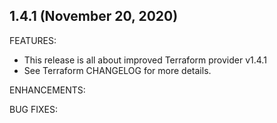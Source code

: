 ## 1.4.1 (November 20, 2020)

FEATURES:

* This release is all about improved Terraform provider v1.4.1
* See Terraform CHANGELOG for more details.

ENHANCEMENTS:

BUG FIXES:
